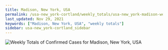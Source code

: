 ```yaml
---
title: Madison, New York, USA
permalink: /usa-new_york-cortland/weekly_totals/usa-new_york-madison-weekly_totals.html
last_updated: Nov 29, 2021
keywords: ["Madison, New York, USA", "weekly totals"]
sidebar: usa-new_york-cortland_sidebar
---
```


![Weekly Totals of Confirmed Cases for Madison, New York, USA](/covid_tracker/images/graphs/usa-new_york-madison-weekly_totals_graph.png)
